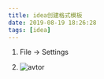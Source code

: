 ```yaml
---
title: idea创建格式模板
date: 2019-08-19 18:26:28
tags: [idea]
---
```

1. File -> Settings 
<!-- more -->
2. ![avtor](/img/ideatemplate.png)
